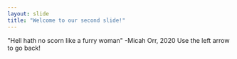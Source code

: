 ```yaml
---
layout: slide
title: "Welcome to our second slide!"
---
```

"Hell hath no scorn like a furry woman" -Micah Orr, 2020
Use the left arrow to go back!
